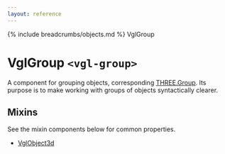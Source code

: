 ```yaml
---
layout: reference
---
```

{% include breadcrumbs/objects.md %} VglGroup
# VglGroup `<vgl-group>`
A component for grouping objects, corresponding [THREE.Group](https://threejs.org/docs/index.html#api/objects/Group). Its purpose is to make working with groups of objects syntactically clearer.
## Mixins
See the mixin components below for common properties.
* [VglObject3d](vgl-object3d)

